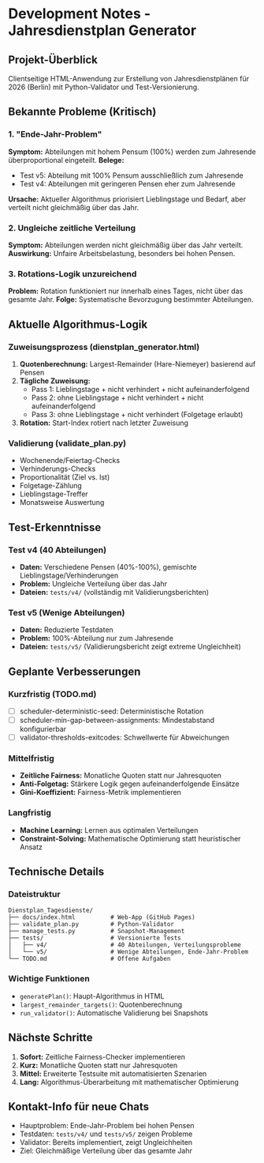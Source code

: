 # Development Notes - Jahresdienstplan Generator

## Projekt-Überblick
Clientseitige HTML-Anwendung zur Erstellung von Jahresdienstplänen für 2026 (Berlin) mit Python-Validator und Test-Versionierung.

## Bekannte Probleme (Kritisch)

### 1. "Ende-Jahr-Problem"
**Symptom:** Abteilungen mit hohem Pensum (100%) werden zum Jahresende überproportional eingeteilt.
**Belege:** 
- Test v5: Abteilung mit 100% Pensum ausschließlich zum Jahresende
- Test v4: Abteilungen mit geringeren Pensen eher zum Jahresende

**Ursache:** Aktueller Algorithmus priorisiert Lieblingstage und Bedarf, aber verteilt nicht gleichmäßig über das Jahr.

### 2. Ungleiche zeitliche Verteilung
**Symptom:** Abteilungen werden nicht gleichmäßig über das Jahr verteilt.
**Auswirkung:** Unfaire Arbeitsbelastung, besonders bei hohen Pensen.

### 3. Rotations-Logik unzureichend
**Problem:** Rotation funktioniert nur innerhalb eines Tages, nicht über das gesamte Jahr.
**Folge:** Systematische Bevorzugung bestimmter Abteilungen.

## Aktuelle Algorithmus-Logik

### Zuweisungsprozess (dienstplan_generator.html)
1. **Quotenberechnung:** Largest-Remainder (Hare-Niemeyer) basierend auf Pensen
2. **Tägliche Zuweisung:**
   - Pass 1: Lieblingstage + nicht verhindert + nicht aufeinanderfolgend
   - Pass 2: ohne Lieblingstage + nicht verhindert + nicht aufeinanderfolgend  
   - Pass 3: ohne Lieblingstage + nicht verhindert (Folgetage erlaubt)
3. **Rotation:** Start-Index rotiert nach letzter Zuweisung

### Validierung (validate_plan.py)
- Wochenende/Feiertag-Checks
- Verhinderungs-Checks
- Proportionalität (Ziel vs. Ist)
- Folgetage-Zählung
- Lieblingstage-Treffer
- Monatsweise Auswertung

## Test-Erkenntnisse

### Test v4 (40 Abteilungen)
- **Daten:** Verschiedene Pensen (40%-100%), gemischte Lieblingstage/Verhinderungen
- **Problem:** Ungleiche Verteilung über das Jahr
- **Dateien:** `tests/v4/` (vollständig mit Validierungsberichten)

### Test v5 (Wenige Abteilungen)
- **Daten:** Reduzierte Testdaten
- **Problem:** 100%-Abteilung nur zum Jahresende
- **Dateien:** `tests/v5/` (Validierungsbericht zeigt extreme Ungleichheit)

## Geplante Verbesserungen

### Kurzfristig (TODO.md)
- [ ] scheduler-deterministic-seed: Deterministische Rotation
- [ ] scheduler-min-gap-between-assignments: Mindestabstand konfigurierbar
- [ ] validator-thresholds-exitcodes: Schwellwerte für Abweichungen

### Mittelfristig
- **Zeitliche Fairness:** Monatliche Quoten statt nur Jahresquoten
- **Anti-Folgetag:** Stärkere Logik gegen aufeinanderfolgende Einsätze
- **Gini-Koeffizient:** Fairness-Metrik implementieren

### Langfristig
- **Machine Learning:** Lernen aus optimalen Verteilungen
- **Constraint-Solving:** Mathematische Optimierung statt heuristischer Ansatz

## Technische Details

### Dateistruktur
```
Dienstplan_Tagesdienste/
├── docs/index.html          # Web-App (GitHub Pages)
├── validate_plan.py         # Python-Validator
├── manage_tests.py          # Snapshot-Management
├── tests/                   # Versionierte Tests
│   ├── v4/                  # 40 Abteilungen, Verteilungsprobleme
│   └── v5/                  # Wenige Abteilungen, Ende-Jahr-Problem
└── TODO.md                  # Offene Aufgaben
```

### Wichtige Funktionen
- `generatePlan()`: Haupt-Algorithmus in HTML
- `largest_remainder_targets()`: Quotenberechnung
- `run_validator()`: Automatische Validierung bei Snapshots

## Nächste Schritte

1. **Sofort:** Zeitliche Fairness-Checker implementieren
2. **Kurz:** Monatliche Quoten statt nur Jahresquoten
3. **Mittel:** Erweiterte Testsuite mit automatisierten Szenarien
4. **Lang:** Algorithmus-Überarbeitung mit mathematischer Optimierung

## Kontakt-Info für neue Chats
- Hauptproblem: Ende-Jahr-Problem bei hohen Pensen
- Testdaten: `tests/v4/` und `tests/v5/` zeigen Probleme
- Validator: Bereits implementiert, zeigt Ungleichheiten
- Ziel: Gleichmäßige Verteilung über das gesamte Jahr

